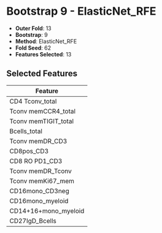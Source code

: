 # Bootstrap 9 - ElasticNet_RFE

- **Outer Fold**: 13
- **Bootstrap**: 9
- **Method**: ElasticNet_RFE
- **Fold Seed**: 62
- **Features Selected**: 13

## Selected Features

| Feature |
|---------|
| CD4 Tconv_total |
| Tconv memCCR4_total |
| Tconv memTIGIT_total |
| Bcells_total |
| Tconv memDR_CD3 |
| CD8pos_CD3 |
| CD8 RO PD1_CD3 |
| Tconv memDR_Tconv |
| Tconv memKi67_mem |
| CD16mono_CD3neg |
| CD16mono_myeloid |
| CD14+16+mono_myeloid |
| CD27IgD_Bcells |
